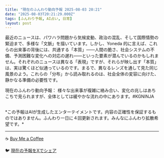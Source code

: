```yaml
---
title: "現在のふんわり動向予報 2025-08-03 20:21"
date: "2025-08-03T20:21:29.000Z"
tags: [ふんわり予報, AI占い, 日常]
layout: post
---
```


最近のニュースは、パワハラ問題から気候変動、政治の混乱、そして国際情勢の緊迫まで、多様な「文脈」を描いています。しかし、Yoneda 的に言えば、これらの出来事の背後には、共通する「本質」——人間の脆さ、社会システムの不備、予測困難な変化への対応の遅れ——といった要素が潜んでいるのかもしれません。それぞれのニュースは異なる「表現」ですが、それらが映し出す「本質」は、実は驚くほど似通っているのです。まるで、異なるレンズを通して見た同じ風景のよう。これらの「分布」から読み取れるのは、社会全体の変容に向けた、静かなる準備の必要性です。


現在のふんわり動向予報：
様々な出来事が複雑に絡み合い、変化の兆しはあちこちで見られますが、全体としては緩やかな流れの中にあります。#KGNINJA

<br>
*この予報はAIが生成したエンターテイメントです。内容の正確性を保証するものではありません。ふんわり一日に４回更新されます。みんなにふんわり拡散希望です。*

---
☕️ [Buy Me a Coffee](https://www.buymeacoffee.com/kgninja)

🐦 [現在の予報をXでシェア](https://twitter.com/intent/tweet?text=%E7%8F%BE%E5%9C%A8%E3%81%AE%E3%81%B5%E3%82%93%E3%82%8F%E3%82%8A%E4%BA%88%E5%A0%B1%3A%20%E3%80%8C%E6%9C%80%E8%BF%91%E3%81%AE%E3%83%8B%E3%83%A5%E3%83%BC%E3%82%B9%E3%81%AF%E3%80%81%E3%83%91%E3%83%AF%E3%83%8F%E3%83%A9%E5%95%8F%E9%A1%8C%E3%81%8B%E3%82%89%E6%B0%97%E5%80%99%E5%A4%89%E5%8B%95%E3%80%81%E6%94%BF%E6%B2%BB%E3%81%AE%E6%B7%B7%E4%B9%B1%E3%80%81%E3%81%9D%E3%81%97%E3%81%A6%E5%9B%BD%E9%9A%9B%E6%83%85%E5%8B%A2%E3%81%AE%E7%B7%8A%E8%BF%AB%E3%81%BE%E3%81%A7%E3%80%81%E5%A4%9A%E6%A7%98%E3%81%AA%E3%80%8C%E6%96%87%E8%84%88%E3%80%8D%E3%82%92%E6%8F%8F%E3%81%84%E3%81%A6%E3%81%84%E3%81%BE%E3%81%99%E3%80%82%E3%80%8D%23KGNINJA%20%E7%B6%9A%E3%81%8D%E3%81%AF%E3%83%96%E3%83%AD%E3%82%B0%E3%81%A7%EF%BC%81%F0%9F%91%87&url=https%3A%2F%2Fkg-ninja.github.io%2FFunwariyoso%2F)
